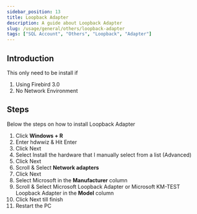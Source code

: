 ```yaml
---
sidebar_position: 13
title: Loopback Adapter
description: A guide about Loopback Adapter
slug: /usage/general/others/loopback-adapter
tags: ["SQL Account", "Others", "Loopback", "Adapter"]
---
```


## Introduction

This only need to be install if

1. Using Firebird 3.0
2. No Network Environment

## Steps

Below the steps on how to install Loopback Adapter

1. Click **Windows + R**
2. Enter hdwwiz & Hit Enter
3. Click Next
4. Select Install the hardware that I manually select from a list (Advanced)
5. Click Next
6. Scroll & Select **Network adapters**
7. Click Next
8. Select Microsoft in the **Manufacturer** column
9. Scroll & Select Microsoft Loopback Adapter or Microsoft KM-TEST Loopback Adapter in the **Model** column
10. Click Next till finish
11. Restart the PC